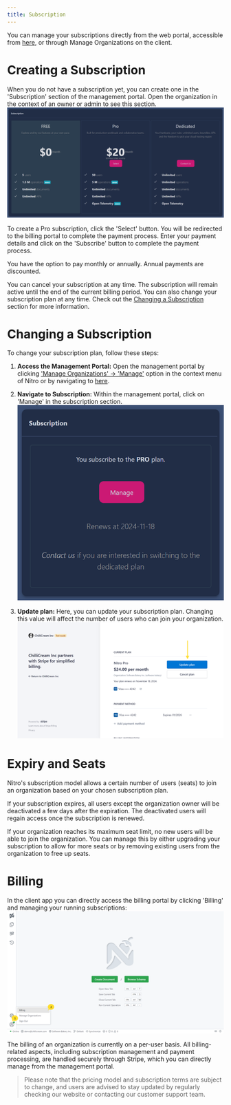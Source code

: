 ```yaml
---
title: Subscription
---
```


You can manage your subscriptions directly from the web portal, accessible from [here](https://identity.chillicream.com/Organization), or through Manage Organizations on the client.

# Creating a Subscription

When you do not have a subscription yet, you can create one in the 'Subscription' section of the management portal. Open the organization in the context of an owner or admin to see this section.
![Screenshot showing the subscription](./images/subscription-0.webp)

To create a Pro subscription, click the 'Select' button. You will be redirected to the billing portal to complete the payment process. Enter your payment details and click on the 'Subscribe' button to complete the payment process.

You have the option to pay monthly or annually. Annual payments are discounted.

You can cancel your subscription at any time. The subscription will remain active until the end of the current billing period. You can also change your subscription plan at any time. Check out the [Changing a Subscription](#changing-a-subscription) section for more information.

# Changing a Subscription

To change your subscription plan, follow these steps:

1. **Access the Management Portal:** Open the management portal by clicking ['Manage Organizations' -> 'Manage'](/docs/nitro/organizations#managing-organizations) option in the context menu of Nitro or by navigating to [here](https://identity.chillicream.com/Organizations).

2. **Navigate to Subscription:** Within the management portal, click on 'Manage' in the subscription section.
  ![Screenshot showing the subscription](images/subscription-2.webp)

3. **Update plan:** Here, you can update your subscription plan. Changing this value will affect the number of users who can join your organization.
  ![Screenshot showing the subscription](images/subscription-3.webp)

# Expiry and Seats

Nitro's subscription model allows a certain number of users (seats) to join an organization based on your chosen subscription plan.

If your subscription expires, all users except the organization owner will be deactivated a few days after the expiration. The deactivated users will regain access once the subscription is renewed.

If your organization reaches its maximum seat limit, no new users will be able to join the organization. You can manage this by either upgrading your subscription to allow for more seats or by removing existing users from the organization to free up seats.

# Billing

In the client app you can directly access the billing portal by clicking 'Billing' and managing your running subscriptions:
![Description of visualization: Screenshot showing the subscription](images/subscription-1.webp)

The billing of an organization is currently on a per-user basis. All billing-related aspects, including subscription management and payment processing, are handled securely through Stripe, which you can directly manage from the management portal.

> Please note that the pricing model and subscription terms are subject to change, and users are advised to stay updated by regularly checking our website or contacting our customer support team.
